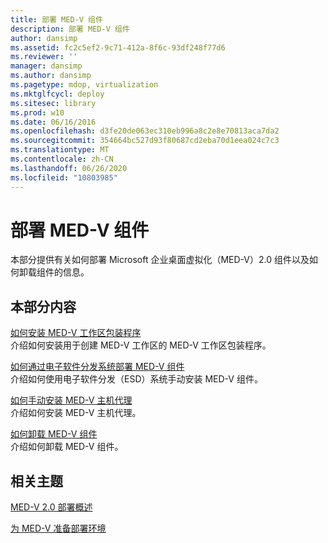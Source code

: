 ```yaml
---
title: 部署 MED-V 组件
description: 部署 MED-V 组件
author: dansimp
ms.assetid: fc2c5ef2-9c71-412a-8f6c-93df248f77d6
ms.reviewer: ''
manager: dansimp
ms.author: dansimp
ms.pagetype: mdop, virtualization
ms.mktglfcycl: deploy
ms.sitesec: library
ms.prod: w10
ms.date: 06/16/2016
ms.openlocfilehash: d3fe20de063ec310eb996a8c2e8e70813aca7da2
ms.sourcegitcommit: 354664bc527d93f80687cd2eba70d1eea024c7c3
ms.translationtype: MT
ms.contentlocale: zh-CN
ms.lasthandoff: 06/26/2020
ms.locfileid: "10803985"
---
```

# 部署 MED-V 组件


本部分提供有关如何部署 Microsoft 企业桌面虚拟化（MED-V）2.0 组件以及如何卸载组件的信息。

## 本部分内容


<a href="" id="how-to-install-the-med-v-workspace-packager"></a>[如何安装 MED-V 工作区包装程序](how-to-install-the-med-v-workspace-packager.md)  
介绍如何安装用于创建 MED-V 工作区的 MED-V 工作区包装程序。

<a href="" id="how-to-deploy-the-med-v-components-through-an-electronic-software-distribution-system"></a>[如何通过电子软件分发系统部署 MED-V 组件](how-to-deploy-the-med-v-components-through-an-electronic-software-distribution-system.md)  
介绍如何使用电子软件分发（ESD）系统手动安装 MED-V 组件。

<a href="" id="how-to-manually-install-the-med-v-host-agent"></a>[如何手动安装 MED-V 主机代理](how-to-manually-install-the-med-v-host-agent.md)  
介绍如何安装 MED-V 主机代理。

<a href="" id="how-to-uninstall-the-med-v-components"></a>[如何卸载 MED-V 组件](how-to-uninstall-the-med-v-components.md)  
介绍如何卸载 MED-V 组件。

## 相关主题


[MED-V 2.0 部署概述](med-v-20-deployment-overview.md)

[为 MED-V 准备部署环境](prepare-the-deployment-environment-for-med-v.md)

 

 





